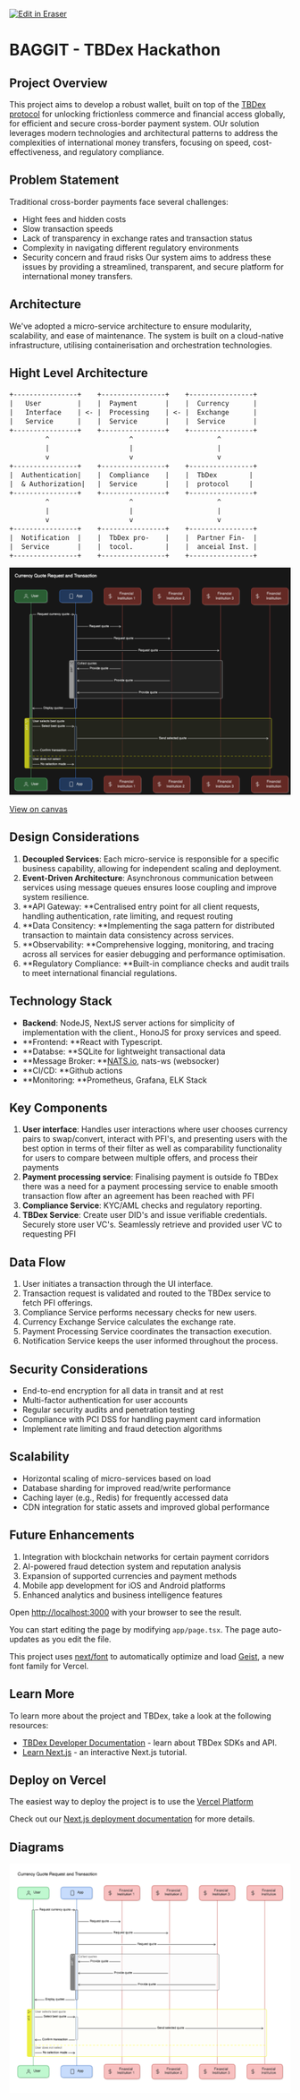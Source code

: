 <p><a target="_blank" href="https://app.eraser.io/workspace/NCv6EQxBoMJcPwGbZdf2" id="edit-in-eraser-github-link"><img alt="Edit in Eraser" src="https://firebasestorage.googleapis.com/v0/b/second-petal-295822.appspot.com/o/images%2Fgithub%2FOpen%20in%20Eraser.svg?alt=media&amp;token=968381c8-a7e7-472a-8ed6-4a6626da5501"></a></p>

# BAGGIT - TBDex Hackathon


## Project Overview
This project aims to develop a robust wallet, built on top of the [﻿TBDex protocol](https://tbdex.io/)﻿ for unlocking frictionless commerce and financial access globally, for efficient and secure cross-border payment system. OUr solution leverages modern technologies and architectural patterns to address the complexities of international money transfers, focusing on speed, cost-effectiveness, and regulatory compliance.



## Problem Statement
Traditional cross-border payments face several challenges:

- Hight fees and hidden costs
- Slow transaction speeds
- Lack of transparency in exchange rates and transaction status
- Complexity in navigating different regulatory environments
- Security concern and fraud risks
Our system aims to address these issues by providing a streamlined, transparent, and secure platform for international money transfers.



## Architecture
We've adopted a micro-service architecture to ensure modularity, scalability, and ease of maintenance. The system is built on a cloud-native infrastructure, utilising containerisation and orchestration technologies.

## Hight Level Architecture
```
+----------------+    +----------------+    +----------------+
|   User         |    |  Payment       |    |  Currency      |
|   Interface    | <- |  Processing    | <- |  Exchange      |
|   Service      |    |  Service       |    |  Service       |
+----------------+    +----------------+    +----------------+
         ^                    ^                     ^
         |                    |                     |
         v                    v                     v
+----------------+    +----------------+    +----------------+
|  Authentication|    |  Compliance    |    |  TbDex        |
|  & Authorization|   |  Service       |    |  protocol     |
+----------------+    +----------------+    +----------------+
         ^                    ^                     ^
         |                    |                     |
         v                    v                     v
+----------------+    +----------------+    +----------------+
|  Notification  |    |  TbDex pro-    |    |  Partner Fin-  |
|  Service       |    |  tocol.        |    |  anceial Inst. |
+----------------+    +----------------+    +----------------+
```


![image.png](/.eraser/NCv6EQxBoMJcPwGbZdf2___3fkoYVJn9TRLtpnQzGfRDQm7ahg1___0ROH20ExyPL59cOIYwOd4.png "image.png")



[﻿View on canvas](https://app.eraser.io/workspace/NCv6EQxBoMJcPwGbZdf2?elements=eTePT6mr3ZfuUguEmj4Z8Q) 

## Design Considerations
1. **Decoupled Services**: Each micro-service is responsible for a specific business capability, allowing for independent scaling and deployment.
2. **Event-Driven Architecture**: Asynchronous communication between services using message queues ensures loose coupling and improve system resilience.
3. **API Gateway: **Centralised entry point for all client requests, handling authentication, rate limiting, and request routing
4. **Data Consitency: **Implementing the saga pattern for distributed transaction to maintain data consistency across services.
5. **Observability: **Comprehensive logging, monitoring, and tracing across all services for easier debugging and performance optimisation.
6. **Regulatory Compliance: **Built-in compliance checks and audit trails to meet international financial regulations.


## Technology Stack
- **Backend**: NodeJS, NextJS server actions for simplicity of implementation with the client., HonoJS for proxy services and speed.
- **Frontend: **React with Typescript.
- **Databse: **SQLite for lightweight transactional data
- **Message Broker: **[﻿NATS.io](https://nats.io/), nats-ws (websocker)
- **CI/CD: **Github actions
- **Monitoring: **Prometheus, Grafana, ELK Stack


## Key Components
1. **User interface**: Handles user interactions where user chooses currency pairs to swap/convert, interact with PFI's, and presenting users with the best option in terms of their filter as well as comparability functionality for users to compare between multiple offers, and process their payments
2. **Payment processing service**: Finalising payment is outside fo TBDex there was a need for a payment processing service to enable smooth transaction flow after an agreement has been reached with PFI
3. **Compliance Service**: KYC/AML checks and regulatory reporting.
4. **TBDex Service**: Create user DID's and issue verifiable credentials. Securely store user VC's. Seamlessly retrieve and provided user VC to requesting PFI


## Data Flow
1. User initiates a transaction through the UI interface.
2. Transaction request is validated and routed to the TBDex service to fetch PFI offerings.
3. Compliance Service performs necessary checks for new users.
4. Currency Exchange Service calculates the exchange rate.
5. Payment Processing Service coordinates the transaction execution.
6. Notification Service keeps the user informed throughout the process.
## Security Considerations
- End-to-end encryption for all data in transit and at rest
- Multi-factor authentication for user accounts
- Regular security audits and penetration testing
- Compliance with PCI DSS for handling payment card information
- Implement rate limiting and fraud detection algorithms
## Scalability
- Horizontal scaling of micro-services based on load
- Database sharding for improved read/write performance
- Caching layer (e.g., Redis) for frequently accessed data
- CDN integration for static assets and improved global performance
## Future Enhancements
1. Integration with blockchain networks for certain payment corridors
2. AI-powered fraud detection system and reputation analysis
3. Expansion of supported currencies and payment methods
4. Mobile app development for iOS and Android platforms
5. Enhanced analytics and business intelligence features


Open [﻿http://localhost:3000](http://localhost:3000/) with your browser to see the result.

You can start editing the page by modifying `app/page.tsx`. The page auto-updates as you edit the file.

This project uses [﻿next/font](https://nextjs.org/docs/app/building-your-application/optimizing/fonts) to automatically optimize and load [﻿Geist](https://vercel.com/font), a new font family for Vercel.

## Learn More
To learn more about the project and TBDex, take a look at the following resources:

- [﻿TBDex Developer Documentation](https://www.tbdex.io/developers)  - learn about TBDex SDKs and API.
- [﻿Learn Next.js](https://nextjs.org/learn)  - an interactive Next.js tutorial.


## Deploy on Vercel
The easiest way to deploy the project is to use the [﻿Vercel Platform](https://vercel.com/new?utm_medium=default-template&filter=next.js&utm_source=create-next-app&utm_campaign=create-next-app-readme) 

Check out our [﻿Next.js deployment documentation](https://nextjs.org/docs/app/building-your-application/deploying) for more details.


<!-- eraser-additional-content -->
## Diagrams
<!-- eraser-additional-files -->
<a href="/README-Currency Quote Request and Transaction-1.eraserdiagram" data-element-id="eTCZdqU6u4vZgAZw66nxK"><img src="/.eraser/NCv6EQxBoMJcPwGbZdf2___3fkoYVJn9TRLtpnQzGfRDQm7ahg1___---diagram----67b0c46426cbbfdb47f0d7451523b7b4-Currency-Quote-Request-and-Transaction.png" alt="" data-element-id="eTCZdqU6u4vZgAZw66nxK" /></a>
<!-- end-eraser-additional-files -->
<!-- end-eraser-additional-content -->
<!--- Eraser file: https://app.eraser.io/workspace/NCv6EQxBoMJcPwGbZdf2 --->